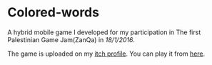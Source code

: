 # Colored-words

A hybrid mobile game I developed for my participation in The first Palestinian Game Jam(ZanQa) in *18/1/2016*.

The game is uploaded on my [itch profile](https://abozanona.itch.io/). You can play it from [here](https://abozanona.itch.io/coloredwords).
